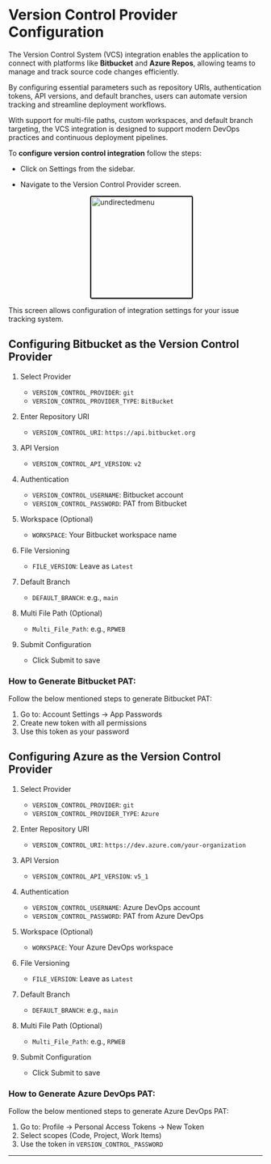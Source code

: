 # Version Control Provider Configuration
 
 The Version Control System (VCS) integration enables the application to connect with platforms like **Bitbucket** and **Azure Repos**, allowing teams to manage and track source code changes efficiently. 
 
 By configuring essential parameters such as repository URIs, authentication tokens, API versions, and default branches, users can automate version tracking and streamline deployment workflows.
 
With support for multi-file paths, custom workspaces, and default branch targeting, the VCS integration is designed to support modern DevOps practices and continuous deployment pipelines.

To **configure version control integration** follow the steps:
 
- Click on Settings from the sidebar.
- Navigate to the Version Control Provider screen.

    <div style="text-align: left;">
      <img src="./assets/version.png"
       alt="undirectedmenu"
       style="height: 200px; margin: auto; display: block; cursor: zoom-in;
              border: 2px solid #000000; border-radius: 4px;"
       onclick="this.style.height='400px'; this.style.cursor='zoom-out';"
       ondblclick="this.style.height='200px'; this.style.cursor='zoom-in';">
      </div>
 
This screen allows configuration of integration settings for your issue tracking system.

## Configuring Bitbucket as the Version Control Provider
 
1. Select Provider  
   - `VERSION_CONTROL_PROVIDER`: `git`  
   - `VERSION_CONTROL_PROVIDER_TYPE`: `BitBucket`
 
2. Enter Repository URI  
   - `VERSION_CONTROL_URI`: `https://api.bitbucket.org`
 
3. API Version  
   - `VERSION_CONTROL_API_VERSION`: `v2`
 
4. Authentication  
   - `VERSION_CONTROL_USERNAME`: Bitbucket account  
   - `VERSION_CONTROL_PASSWORD`: PAT from Bitbucket
 
5. Workspace (Optional)  
   - `WORKSPACE`: Your Bitbucket workspace name
 
6. File Versioning  
   - `FILE_VERSION`: Leave as `Latest`
 
7. Default Branch  
   - `DEFAULT_BRANCH`: e.g., `main`
 
8. Multi File Path (Optional)  
   - `Multi_File_Path`: e.g., `RPWEB`
 
9. Submit Configuration  
   - Click Submit to save
 
### How to Generate Bitbucket PAT:
 
Follow the below mentioned steps to generate Bitbucket PAT:

1. Go to: Account Settings → App Passwords
2. Create new token with all permissions
3. Use this token as your password
 
 
## Configuring Azure as the Version Control Provider
 
1. Select Provider  
   - `VERSION_CONTROL_PROVIDER`: `git`  
   - `VERSION_CONTROL_PROVIDER_TYPE`: `Azure`
 
2. Enter Repository URI  
   - `VERSION_CONTROL_URI`: `https://dev.azure.com/your-organization`
 
3. API Version  
   - `VERSION_CONTROL_API_VERSION`: `v5_1`
 
4. Authentication  
   - `VERSION_CONTROL_USERNAME`: Azure DevOps account  
   - `VERSION_CONTROL_PASSWORD`: PAT from Azure DevOps
 
5. Workspace (Optional)  
   - `WORKSPACE`: Your Azure DevOps workspace
 
6. File Versioning  
   - `FILE_VERSION`: Leave as `Latest`
 
7. Default Branch  
   - `DEFAULT_BRANCH`: e.g., `main`
 
8. Multi File Path (Optional)  
   - `Multi_File_Path`: e.g., `RPWEB`
 
9. Submit Configuration  
   - Click Submit to save
 
### How to Generate Azure DevOps PAT:

Follow the below mentioned steps to generate Azure DevOps PAT:

1. Go to: Profile → Personal Access Tokens → New Token
2. Select scopes (Code, Project, Work Items)
3. Use the token in `VERSION_CONTROL_PASSWORD`
 
---
<br>